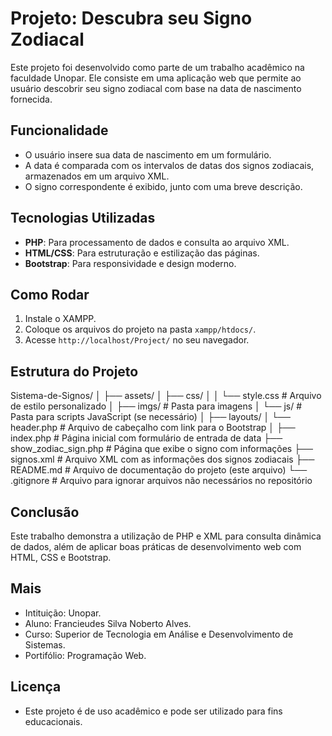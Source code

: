 # Projeto: Descubra seu Signo Zodiacal

Este projeto foi desenvolvido como parte de um trabalho acadêmico na faculdade Unopar. Ele consiste em uma aplicação web que permite ao usuário descobrir seu signo zodiacal com base na data de nascimento fornecida.

## Funcionalidade

- O usuário insere sua data de nascimento em um formulário.
- A data é comparada com os intervalos de datas dos signos zodiacais, armazenados em um arquivo XML.
- O signo correspondente é exibido, junto com uma breve descrição.

## Tecnologias Utilizadas

- **PHP**: Para processamento de dados e consulta ao arquivo XML.
- **HTML/CSS**: Para estruturação e estilização das páginas.
- **Bootstrap**: Para responsividade e design moderno.

## Como Rodar

1. Instale o XAMPP.
2. Coloque os arquivos do projeto na pasta `xampp/htdocs/`.
3. Acesse `http://localhost/Project/` no seu navegador.

## Estrutura do Projeto

Sistema-de-Signos/
│
├── assets/
│   ├── css/
│   │   └── style.css                 # Arquivo de estilo personalizado
│   ├── imgs/                         # Pasta para imagens
│   └── js/                           # Pasta para scripts JavaScript (se necessário)
│
├── layouts/
│   └── header.php                    # Arquivo de cabeçalho com link para o Bootstrap
│
├── index.php                          # Página inicial com formulário de entrada de data
├── show_zodiac_sign.php               # Página que exibe o signo com informações
├── signos.xml                         # Arquivo XML com as informações dos signos zodiacais
├── README.md                          # Arquivo de documentação do projeto (este arquivo)
└── .gitignore                         # Arquivo para ignorar arquivos não necessários no repositório



## Conclusão

Este trabalho demonstra a utilização de PHP e XML para consulta dinâmica de dados, além de aplicar boas práticas de desenvolvimento web com HTML, CSS e Bootstrap.

## Mais

- Intituição: Unopar.
- Aluno: Francieudes Silva Noberto Alves.
- Curso: Superior de Tecnologia em Análise e Desenvolvimento de Sistemas.
- Portifólio: Programação Web.

## Licença

- Este projeto é de uso acadêmico e pode ser utilizado para fins educacionais.



